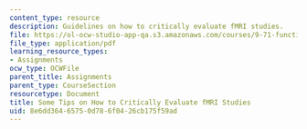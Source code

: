```yaml
---
content_type: resource
description: Guidelines on how to critically evaluate fMRI studies.
file: https://ol-ocw-studio-app-qa.s3.amazonaws.com/courses/9-71-functional-mri-of-high-level-vision-fall-2007/8e6dd36465750d786f0426cb175f59ad_crtqufmripapr.pdf
file_type: application/pdf
learning_resource_types:
- Assignments
ocw_type: OCWFile
parent_title: Assignments
parent_type: CourseSection
resourcetype: Document
title: Some Tips on How to Critically Evaluate fMRI Studies
uid: 8e6dd364-6575-0d78-6f04-26cb175f59ad
---
```

